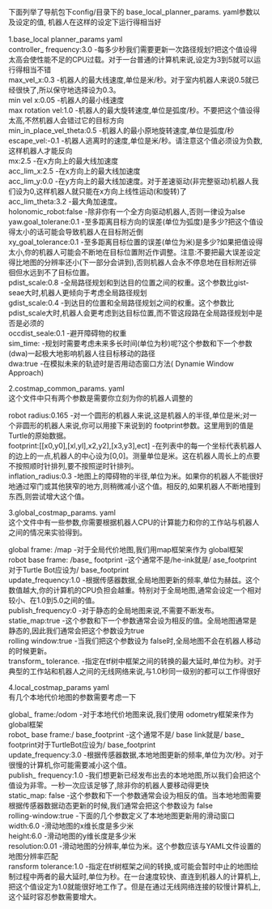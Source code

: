 下面列举了导航包下config/目录下的 base_local_planner_params. yaml参数以及设定的值, 机器人在这样的设定下运行得相当好

1.base_local planner_params yaml 　　  
controller_ frequency:3.0 -每多少秒我们需要更新一次路径规划?把这个值设得太高会使性能不足的CPU过载。对于一台普通的计算机来说,设定为3到5就可以运行得相当不错  
max_vel_x:0.3 -机器人的最大线速度,单位是米/秒。对于室内机器人来说0.5就已经很快了,所以保守地选择设为0.3。  
min vel x:0.05 -机器人的最小线速度  
max rotation vel:1.0 -机器人的最大旋转速度,单位是弧度/秒。不要把这个值设得太高,不然机器人会错过它的目标方向  
min_in_place_vel_theta:0.5 -机器人的最小原地旋转速度,单位是弧度/秒  
escape_vel:-0.1 -机器人逃离时的速度,单位是米/秒。请注意这个值必须设为负数,这样机器人才能反向  
mx:2.5 -在x方向上的最大线加速度  
acc_lim_x:2.5 -在x方向上的最大线加速度  
acc_lim_y:0.0 -在y方向上的最大线加速度。对于差速驱动(非完整驱动)机器人我们设为0,这样机器人就只能在x方向上线性运动(和旋转)了  
acc_lim_theta:3.2 -最大角加速度。  
holonomic_robot:false -除非你有一个全方向驱动机器人,否则一律设为alse  
yaw.goal_tolerane:0.1 -至多距离目标方向的误差(单位为弧度)是多少?把这个值设得太小的话可能会导致机器人在目标附近倒  
xy_goal_tolerance:0.1 -至多距离目标位置的误差(单位为米)是多少?如果把值设得太小,你的机器人可能会不断地在目标位置附近作调整。注意:不要把最大误差设定得比地图的分辨率还小(下一部分会讲到),否则机器人会永不停息地在目标附近徘徊但水远到不了目标位置。  
pdist_scale:0.8 -全局路径规划和到达目的位置之间的权重。这个参数比gist-seae大时,机器人更倾向于考虑全局路径规划  
gdist_scale:0.4 -到达目的位置和全局路径规划之间的权重。这个参数比 pdist_scale大时,机器人会更考虑到达目标位置,而不管这段路在全局路径规划中是否是必须的  
occdist_seale:0.1 -避开障碍物的权重  
sim_time: -规划时需要考虑未来多长时间(单位为秒)呢?这个参数和下一个参数(dwa)一起极大地影响机器人往目标移动的路径  
dwa:true -在模拟未来的轨迹时是否用动态窗口方法( Dynamie Window Approach)  

2.costmap_common_params. yaml  
这个文件中只有两个参数是需要你立刻为你的机器人调整的  

robot radius:0.165 -对一个圆形的机器人来说,这是机器人的半径,单位是米;对一个非圆形的机器人来说,你可以用接下来说到的 footprint参数。这里用到的值是 Turtle的原始数据。  
footprint:[[x0,y0],[xl,yl],x2,y2],[x3,y3],ect] -在列表中的每一个坐标代表机器人的边上的一点,机器人的中心设为[0,0]。测量单位是米。这在机器人周长上的点要不按照顺时针排列,要不按照逆时针排列。  
inflation_radius:0.3 -地图上的障碍物的半径,单位为米。如果你的机器人不能很好地通过窄门或其他狭窄的地方,则稍微减小这个值。相反的,如果机器人不断地撞到东西,则尝试增大这个值。  

3.global_costmap_params. yaml  
这个文件中有一些参数,你需要根据机器人CPU的计算能力和你的工作站与机器人之间的情况来实验得到。  

global frame: /map -对于全局代价地图,我们用map框架来作为 global框架  
robot base frame: /base_ footprint -这个通常不是/he-ink就是/ ase_footprint对于Turtle Bot应设为/ base_footprint  
update_frequency:1.0 -根据传感器数据,全局地图更新的频率,单位为赫兹。这个数值越大,你的计算机的CPU负担会越重。特别对于全局地图,通常会设定一个相对较小、在1.0到5.0之间的值。  
publish_frequency:0 -对于静态的全局地图来说,不需要不断发布。  
statie_map:true -这个参数和下一个参数通常会设为相反的值。全局地图通常是静态的,因此我们通常会把这个参数设为true  
rolling window:true -当我们把这个参数设为 false时,全局地图不会在机器人移动的时候更新。  
transform_ tolerance. -指定在tf树中框架之间的转换的最大延时,单位为秒。对于典型的工作站和机器人之间的无线网络来说,与1.0秒同一级别的都可以工作得很好  

4.local_costmap_params yaml  
有几个本地代价地图的参数需要考虑一下  

global_ frame:/odom -对于本地代价地图来说,我们使用 odometry框架来作为 global框架  
robot_ base frame:/ base_footprint -这个通常不是/ base link就是/ base_ footprint对于TurtleBot应设为/ base_footprint  
update_frequency:3.0 -根据传感器数据,本地地图更新的频率,单位为次/秒。对于很慢的计算机,你可能需要减小这个值。  
publish_ frequency:1.0 -我们想更新已经发布出去的本地地图,所以我们会把这个值设为非零。一秒一次应该足够了,除非你的机器人要移动得更快  
static_map: false -这个参数和下一个参数通常会设为相反的值。当本地地图需要根据传感器数据动态更新的时候,我们通常会把这个参数设为 false  
rolling-window:true -下面的几个参数定义了本地地图更新用的滑动窗口  
width:6.0 -滑动地图的x维长度是多少米  
height:6.0 -滑动地图的y维长度是多少米  
resolution:0.01 -滑动地图的分辨率,单位为米。这个参数应该与YAML文件设置的地图分辨率匹配  
ransform tolerance:1.0 -指定在tf树框架之间的转换,或可能会暂时中止的地图绘制过程中两者的最大延时,单位为秒。在一台速度较快、直连到机器人的计算机上,把这个值设定为1.0就能很好地工作了。但是在通过无线网络连接的较慢计算机上,这个延时容忍参数需要增大。